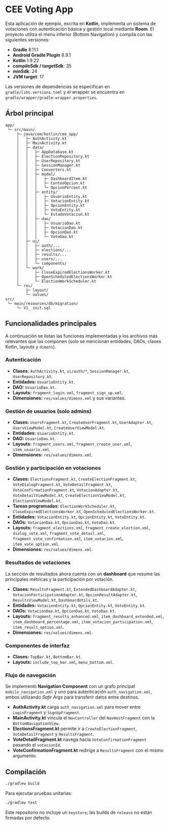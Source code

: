 # CEE Voting App

Esta aplicación de ejemplo, escrita en **Kotlin**, implementa un sistema de votaciones con autenticación básica y gestión local mediante **Room**. El proyecto utiliza el menu inferior (Bottom Navigation) y compila con las siguientes versiones:

- **Gradle** 8.11.1
- **Android Gradle Plugin** 8.9.1
- **Kotlin** 1.9.22
- **compileSdk / targetSdk**: 35
- **minSdk**: 24
- **JVM target**: 17

Las versiones de dependencias se especifican en `gradle/libs.versions.toml` y el wrapper se encuentra en `gradle/wrapper/gradle-wrapper.properties`.

## Árbol principal

```
app/
 └─ src/main/
     ├─ java/com/kotlin/cee_app/
     │   ├─ AuthActivity.kt
     │   ├─ MainActivity.kt
     │   ├─ data/
     │   │   ├─ AppDatabase.kt
     │   │   ├─ ElectionRepository.kt
     │   │   ├─ UserRepository.kt
     │   │   ├─ SessionManager.kt
     │   │   ├─ Converters.kt
     │   │   ├─ model/
     │   │   │   ├─ DashboardItem.kt
     │   │   │   ├─ ConteoOpcion.kt
     │   │   │   └─ OpcionPercent.kt
     │   │   ├─ entity/
     │   │   │   ├─ UsuarioEntity.kt
     │   │   │   ├─ VotacionEntity.kt
     │   │   │   ├─ OpcionEntity.kt
     │   │   │   ├─ VotoEntity.kt
     │   │   │   └─ EstadoVotacion.kt
     │   │   ├─ dao/
     │   │   │   ├─ UsuarioDao.kt
     │   │   │   ├─ VotacionDao.kt
     │   │   │   ├─ OpcionDao.kt
     │   │   │   └─ VotoDao.kt
     │   ├─ ui/
     │   │   ├─ auth/...
     │   │   ├─ elections/...
     │   │   ├─ results/...
     │   │   ├─ users/...
     │   │   └─ components/
     │   └─ work/
     │       ├─ CloseExpiredElectionsWorker.kt
     │       ├─ OpenScheduledElectionsWorker.kt
     │       └─ ElectionWorkScheduler.kt
     └─ res/
         ├─ layout/
         └─ values/
src/
 └─ main/resources/db/migration/
     └─ V1__init.sql
```

## Funcionalidades principales

A continuación se listan las funciones implementadas y los archivos más relevantes que las componen (solo se mencionan entidades, DAOs, clases Kotlin, layouts y `dimens`).

### Autenticación

- **Clases:** `AuthActivity.kt`, `ui/auth/*`, `SessionManager.kt`, `UserRepository.kt`.
- **Entidades:** `UsuarioEntity.kt`.
- **DAO:** `UsuarioDao.kt`.
- **Layouts:** `fragment_login.xml`, `fragment_sign_up.xml`.
- **Dimensiones:** `res/values/dimens.xml` y sus variantes.

### Gestión de usuarios (solo admins)

- **Clases:** `UsersFragment.kt`, `CreateUserFragment.kt`, `UserAdapter.kt`, `UsersViewModel.kt`, `CreateUserViewModel.kt`.
- **Entidades:** `UsuarioEntity.kt`.
- **DAO:** `UsuarioDao.kt`.
- **Layouts:** `fragment_users.xml`, `fragment_create_user.xml`, `item_usuario.xml`.
- **Dimensiones:** `res/values/dimens.xml`.

### Gestión y participación en votaciones

- **Clases:** `ElectionsFragment.kt`, `CreateElectionFragment.kt`, `VoteDialogFragment.kt`, `VoteDetailFragment.kt`, `VoteConfirmationFragment.kt`, `VotacionAdapter.kt`, `VoteDetailViewModel.kt`, `CreateElectionViewModel.kt`, `ElectionsViewModel.kt`.
- **Tareas programadas:** `ElectionWorkScheduler.kt`, `CloseExpiredElectionsWorker.kt`, `OpenScheduledElectionsWorker.kt`.
- **Entidades:** `VotacionEntity.kt`, `OpcionEntity.kt`, `VotoEntity.kt`.
- **DAOs:** `VotacionDao.kt`, `OpcionDao.kt`, `VotoDao.kt`.
- **Layouts:** `fragment_elections.xml`, `fragment_create_election.xml`, `dialog_vote.xml`, `fragment_vote_detail.xml`, `fragment_vote_confirmation.xml`, `item_votacion.xml`, `item_vote_option.xml`.
- **Dimensiones:** `res/values/dimens.xml`.

### Resultados de votaciones

La sección de resultados ahora cuenta con un **dashboard** que resume las principales métricas y la participación por votación.

- **Clases:** `ResultsFragment.kt`, `ExtendedDashboardAdapter.kt`, `VotacionParticipationAdapter.kt`, `OpcionResultAdapter.kt`, `ResultsViewModel.kt`, `DashboardUtils.kt`.
- **Entidades:** `VotacionEntity.kt`, `OpcionEntity.kt`, `VotoEntity.kt`.
- **DAOs:** `VotacionDao.kt`, `OpcionDao.kt`, `VotoDao.kt`.
- **Layouts:** `fragment_results_enhanced.xml`, `item_dashboard_extended.xml`, `item_dashboard_percentage.xml`, `item_votacion_participation.xml`, `item_result_option.xml`.
- **Dimensiones:** `res/values/dimens.xml`.

### Componentes de interfaz

- **Clases:** `TopBar.kt`, `BottomBar.kt`.
- **Layouts:** `include_top_bar.xml`, `menu_bottom.xml`.

### Flujo de navegación

Se implementó **Navigation Component** con un grafo principal `mobile_navigation.xml` y uno
para autenticación `auth_navigation.xml`, ambos utilizando *Safe Args* para transferir datos
entre destinos.

- **AuthActivity.kt** carga `auth_navigation.xml` para mover entre `LoginFragment` y
  `SignUpFragment`.
- **MainActivity.kt** vincula el `NavController` del `NavHostFragment` con la
  `BottomNavigationView`.
- **ElectionsFragment.kt** permite ir a `CreateElectionFragment`, `VoteDetailFragment` y
  `ResultsFragment`.
- **VoteDetailFragment.kt** navega hacia `VoteConfirmationFragment` pasando el `votacionId`.
- **VoteConfirmationFragment.kt** redirige a `ResultsFragment` con el mismo argumento.

## Compilación

```bash
./gradlew build
```

Para ejecutar pruebas unitarias:

```bash
./gradlew test
```

Este repositorio no incluye un `keystore`; las builds de `release` no están firmadas por defecto.
